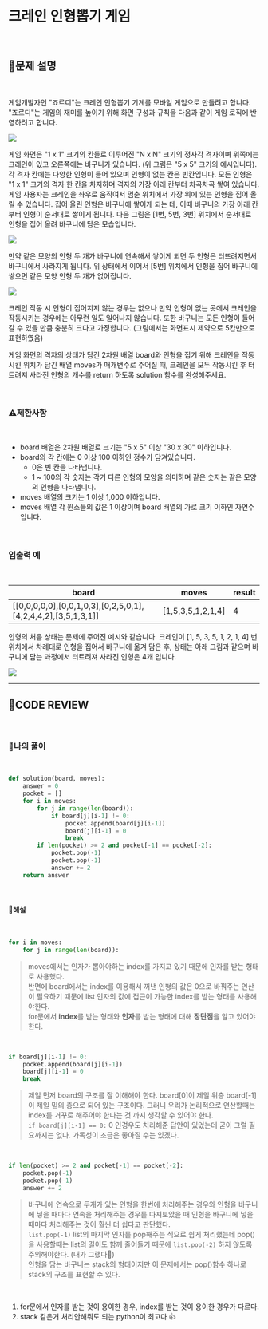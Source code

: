 # 크레인 인형뽑기 게임

<br/>

## **📝문제 설명**

<br/>

게임개발자인 "죠르디"는 크레인 인형뽑기 기계를 모바일 게임으로 만들려고 합니다.
"죠르디"는 게임의 재미를 높이기 위해 화면 구성과 규칙을 다음과 같이 게임 로직에 반영하려고 합니다.

<img src="https://grepp-programmers.s3.ap-northeast-2.amazonaws.com/files/production/69f1cd36-09f4-4435-8363-b71a650f7448/crane_game_101.png">

게임 화면은 "1 x 1" 크기의 칸들로 이루어진 "N x N" 크기의 정사각 격자이며 위쪽에는 크레인이 있고 오른쪽에는 바구니가 있습니다. (위 그림은 "5 x 5" 크기의 예시입니다). 각 격자 칸에는 다양한 인형이 들어 있으며 인형이 없는 칸은 빈칸입니다. 모든 인형은 "1 x 1" 크기의 격자 한 칸을 차지하며 격자의 가장 아래 칸부터 차곡차곡 쌓여 있습니다. 게임 사용자는 크레인을 좌우로 움직여서 멈춘 위치에서 가장 위에 있는 인형을 집어 올릴 수 있습니다. 집어 올린 인형은 바구니에 쌓이게 되는 데, 이때 바구니의 가장 아래 칸부터 인형이 순서대로 쌓이게 됩니다. 다음 그림은 [1번, 5번, 3번] 위치에서 순서대로 인형을 집어 올려 바구니에 담은 모습입니다.

<img src="https://grepp-programmers.s3.ap-northeast-2.amazonaws.com/files/production/638e2162-b1e4-4bbb-b0d7-62d31e97d75c/crane_game_102.png">

만약 같은 모양의 인형 두 개가 바구니에 연속해서 쌓이게 되면 두 인형은 터뜨려지면서 바구니에서 사라지게 됩니다. 위 상태에서 이어서 [5번] 위치에서 인형을 집어 바구니에 쌓으면 같은 모양 인형 두 개가 없어집니다.

<img src="https://grepp-programmers.s3.ap-northeast-2.amazonaws.com/files/production/8569d736-091e-4771-b2d3-7a6e95a20c22/crane_game_103.gif">

크레인 작동 시 인형이 집어지지 않는 경우는 없으나 만약 인형이 없는 곳에서 크레인을 작동시키는 경우에는 아무런 일도 일어나지 않습니다. 또한 바구니는 모든 인형이 들어갈 수 있을 만큼 충분히 크다고 가정합니다. (그림에서는 화면표시 제약으로 5칸만으로 표현하였음)

게임 화면의 격자의 상태가 담긴 2차원 배열 board와 인형을 집기 위해 크레인을 작동시킨 위치가 담긴 배열 moves가 매개변수로 주어질 때, 크레인을 모두 작동시킨 후 터트려져 사라진 인형의 개수를 return 하도록 solution 함수를 완성해주세요.

<br/>

### **⚠제한사항**

<br/>

- board 배열은 2차원 배열로 크기는 "5 x 5" 이상 "30 x 30" 이하입니다.
- board의 각 칸에는 0 이상 100 이하인 정수가 담겨있습니다.
  - 0은 빈 칸을 나타냅니다.
  - 1 ~ 100의 각 숫자는 각기 다른 인형의 모양을 의미하며 같은 숫자는 같은 모양의 인형을 나타냅니다.
- moves 배열의 크기는 1 이상 1,000 이하입니다.
- moves 배열 각 원소들의 값은 1 이상이며 board 배열의 가로 크기 이하인 자연수입니다.

<br/>

### **입출력 예**

<br/>

board |	moves |	result
------|-------|--------
[[0,0,0,0,0],[0,0,1,0,3],[0,2,5,0,1],[4,2,4,4,2],[3,5,1,3,1]] |	[1,5,3,5,1,2,1,4] |	4

인형의 처음 상태는 문제에 주어진 예시와 같습니다. 크레인이 [1, 5, 3, 5, 1, 2, 1, 4] 번 위치에서 차례대로 인형을 집어서 바구니에 옮겨 담은 후, 상태는 아래 그림과 같으며 바구니에 담는 과정에서 터트려져 사라진 인형은 4개 입니다.

<img src="https://grepp-programmers.s3.ap-northeast-2.amazonaws.com/files/production/bb0f59c7-6b72-485a-8302-217fe53ea88f/crane_game_104.jpg">

<br/>

***

## **🧐CODE REVIEW**

<br/>

### **🧾나의 풀이**

<br/>

```python
def solution(board, moves):
    answer = 0
    pocket = []
    for i in moves:
        for j in range(len(board)):
            if board[j][i-1] != 0:
                pocket.append(board[j][i-1])
                board[j][i-1] = 0
                break
        if len(pocket) >= 2 and pocket[-1] == pocket[-2]:
            pocket.pop(-1)
            pocket.pop(-1)
            answer += 2
    return answer
```

<br/>

#### **📝해설**

<br/>

```python
for i in moves:
    for j in range(len(board)):
```

> moves에서는 인자가 뽑아야하는 index를 가지고 있기 때문에 인자를 받는 형태로 사용했다.<br/>
> 반면에 board에서는 index를 이용해서 꺼낸 인형의 값은 0으로 바꿔주는 연산이 필요하기 때문에 list 인자의 값에 접근이 가능한 index를 받는 형태를 사용해야한다. <br/>
> for문에서 **index**를 받는 형태와 **인자**를 받는 형태에 대해 **장단점**을 알고 있어야 한다.

<br/>


```python
if board[j][i-1] != 0:
    pocket.append(board[j][i-1])
    board[j][i-1] = 0
    break
```

> 제일 먼저 board의 구조를 잘 이해해야 한다. board[0]이 제일 위층 board[-1]이 제일 밑의 층으로 되어 있는 구조이다. 그러니 우리가 논리적으로 연산할때는 index를 거꾸로 해주어야 한다는 것 까지 생각할 수 있어야 한다. <br/>
> `if board[j][i-1] == 0:` 0 인경우도 처리해준 답안이 있었는데 굳이 그럴 필요까지는 없다. 가독성이 조금은 좋아질 수는 있겠다.

<br/>

```python
if len(pocket) >= 2 and pocket[-1] == pocket[-2]:
    pocket.pop(-1)
    pocket.pop(-1)
    answer += 2
```

> 바구니에 연속으로 두개가 있는 인형을 한번에 처리해주는 경우와 인형을 바구니에 넣을 때마다 연속을 처리해주는 경우를 따져보았을 때 인형을 바구니에 넣을 때마다 처리해주는 것이 훨씬 더 쉽다고 판단했다.<br/>
> `list.pop(-1)` list의 마지막 인자를 pop해주는 식으로 쉽게 처리했는데 pop()을 사용할때는 list의 길이도 함께 줄어들기 때문에 `list.pop(-2)` 하지 않도록 주의해야한다. (내가 그랬다🤪)<br/>
> 인형을 담는 바구니는 stack의 형태이지만 이 문제에서는 pop()함수 하나로 stack의 구조를 표현할 수 있다.

<br/>

1. for문에서 인자를 받는 것이 용이한 경우, index를 받는 것이 용이한 경우가 다르다.
2. stack 같은거 처리안해줘도 되는 python이 최고다 👍

<br/>
